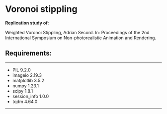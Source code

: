 
# Voronoi stippling

__Replication study of__:

Weighted Voronoi Stippling, Adrian Secord. In: Proceedings of the 2nd International Symposium on Non-photorealistic Animation and Rendering.


## Requirements:

-----
- PIL                 9.2.0
- imageio             2.19.3
- matplotlib          3.5.2
- numpy               1.23.1
- scipy               1.8.1
- session_info        1.0.0
- tqdm                4.64.0
-----
